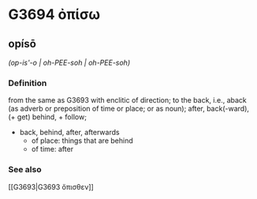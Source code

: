 # G3694 ὀπίσω

## opísō

_(op-is'-o | oh-PEE-soh | oh-PEE-soh)_

### Definition

from the same as G3693 with enclitic of direction; to the back, i.e., aback (as adverb or preposition of time or place; or as noun); after, back(-ward), (+ get) behind, + follow; 

- back, behind, after, afterwards
  - of place: things that are behind
  - of time: after

### See also

[[G3693|G3693 ὄπισθεν]]
